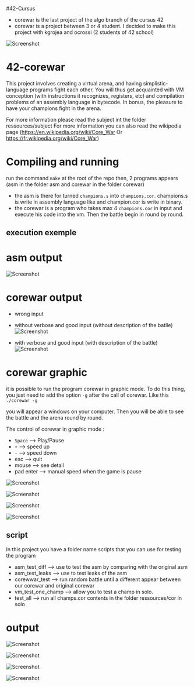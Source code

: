 #42-Cursus
- corewar is the last project of the algo branch of the cursus 42
- corewar is a project between 3 or 4 student. I decided to make this project with kgrojea and ocrossi (2 students of 42 school)

![Screenshot](ressources/img/cursus42.png)

# 42-corewar
This project involves creating a virtual arena, and having simplistic-language programs fight each other. You will thus get acquainted with VM conception (with instructions it recognizes, registers, etc) and compilation problems of an assembly language in bytecode. In bonus, the pleasure to have your champions fight in the arena.

For more information please read the subject int the folder ressources/subject
For	more information you can also read the wikipedia page (https://en.wikipedia.org/wiki/Core_War Or https://fr.wikipedia.org/wiki/Core_War)

# Compiling and running
run the command `make` at the root of the repo then, 2 programs appears (asm in the folder asm and corewar in the folder corewar)
- the asm is there for turned `champions.s` into `champions.cor`. champions.s is write in assembly language like and champion.cor is write in binary.
- the corewar is a program who takes max 4 `champions.cor` in input and execute his code into the vm. Then the battle begin in round by round.

## execution exemple

# asm output

![Screenshot](ressources/img/asm.png)

# corewar output

- wrong input

- without verbose and good input (without description of the batlle)
![Screenshot](ressources/img/corewar.png)

- with verbose and good input (with description of the battle)
![Screenshot](ressources/img/corewar3.png)

# corewar graphic

it is possible to run the program corewar in graphic mode. To do this thing, you just need to add the option `-g` after the call of corewar. Like this `./corewar -g`

you will appear a windows on your computer. Then you will be able to see the battle and the arena round by round.

The control of corewar in graphic mode :
- `Space`	--> Play/Pause
- `+`		--> speed up
- `-`		--> speed down
- esc		--> quit
- mouse		--> see detail
- pad enter --> manual speed when the game is pause

![Screenshot](ressources/img/corewar4.png)

![Screenshot](ressources/img/corewar5.png)

![Screenshot](ressources/img/corewar6.png)

![Screenshot](ressources/img/corewar7.png)

## script

In this project you have a folder name scripts that you can use for testing the program
- asm_test_diff 	--> use to test the asm by comparing with the original asm
- asm_test_leaks	--> use to test leaks of the asm
- corewwar_test		--> run random battle until a different appear between our corewar and original corewar
- vm_test_one_champ	--> allow you to test a champ in solo.
- test_all			--> run all champs.cor contents in the folder ressources/cor in solo

# output

![Screenshot](ressources/img/script1.png)

![Screenshot](ressources/img/script2.png)

![Screenshot](ressources/img/script3.png)

![Screenshot](ressources/img/script4.png)

